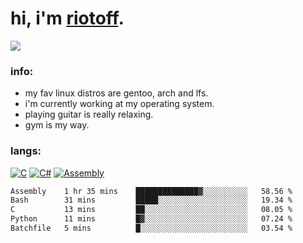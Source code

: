 # hi, i'm [riotoff](https://t.me/terpila898).

[![](https://komarev.com/ghpvc/?username=RIOTOFF&logo=github&style=for-the-badge&color=202020)](https://github.com/RiotOff)
<br />

### info:
- my fav linux distros are gentoo, arch and lfs.
- i'm currently working at my operating system.
- playing guitar is really relaxing.
- gym is my way.
### langs:
[![C](https://img.shields.io/badge/-C-202020?style=for-the-badge)](https://wikipedia.org/wiki/C_(programming_language))
[![C#](https://img.shields.io/badge/-CSharp-202020?style=for-the-badge)](https://wikipedia.org/wiki/C_Sharp_(programming_language))
[![Assembly](https://img.shields.io/badge/-Assembly-202020?style=for-the-badge)](https://wikipedia.org/wiki/Assembly_language)

<!--START_SECTION:waka-->

```txt
Assembly    1 hr 35 mins    ██████████████▓░░░░░░░░░░   58.56 %
Bash        31 mins         █████░░░░░░░░░░░░░░░░░░░░   19.34 %
C           13 mins         ██░░░░░░░░░░░░░░░░░░░░░░░   08.05 %
Python      11 mins         █▓░░░░░░░░░░░░░░░░░░░░░░░   07.24 %
Batchfile   5 mins          █░░░░░░░░░░░░░░░░░░░░░░░░   03.54 %
```

<!--END_SECTION:waka-->
